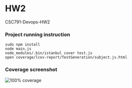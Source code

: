 # HW2
CSC791-Devops-HW2

### Project running instruction
```
sudo npm install
node main.js
node_modules/.bin/istanbul cover test.js
open coverage/lcov-report/TestGeneration/subject.js.html
```

### Coverage screenshot
![100% coverage](https://lh3.googleusercontent.com/d0TDi95sORk8jrCbWMhX-7dSkfkHLhfE8z2iMGAXxDmF3a4IJCQ0wCvvmrss8Ydt_gnmpinbRg=w1920-h1080-rw-no)
